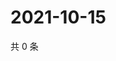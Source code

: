 # 2021-10-15

共 0 条

<!-- BEGIN WEIBO -->
<!-- 最后更新时间 Fri Oct 15 2021 05:09:30 GMT+0800 (China Standard Time) -->

<!-- END WEIBO -->
